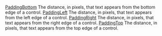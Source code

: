 [PaddingBottom](filename.md) The distance, in pixels, that text appears from the bottom edge of a control.
[PaddingLeft](filename.md) The distance, in pixels, that text appears from the left edge of a control.
[PaddingRight](filename.md) The distance, in pixels, that text appears from the right edge of a control.
[PaddingTop](filename.md) The distance, in pixels, that text appears from the top edge of a control.
